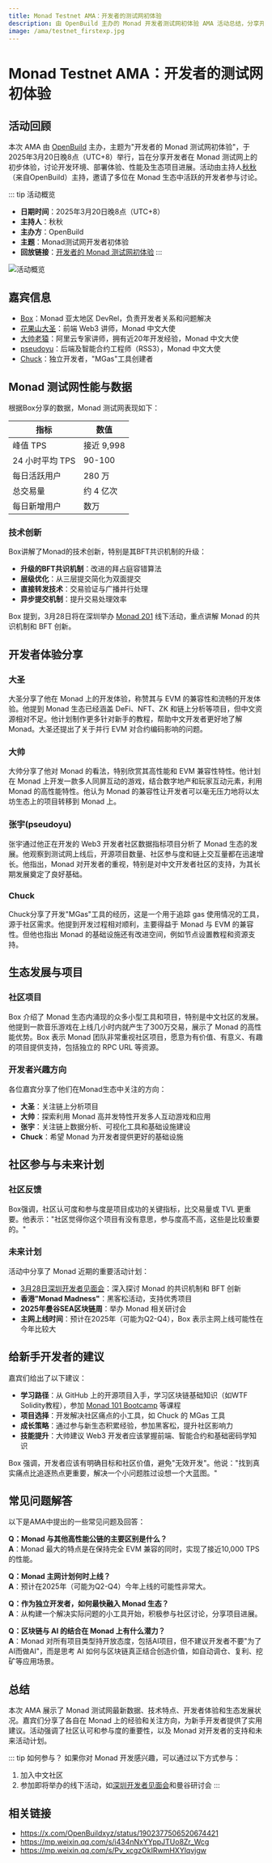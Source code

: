 ```yaml
---
title: Monad Testnet AMA：开发者的测试网初体验
description: 由 OpenBuild 主办的 Monad 开发者测试网初体验 AMA 活动总结，分享开发者在 Monad 测试网上的初步体验、技术讨论与生态项目进展。
image: /ama/testnet_firstexp.jpg
---
```


# Monad Testnet AMA：开发者的测试网初体验

## 活动回顾

本次 AMA 由 [OpenBuild](https://openbuild.xyz/) 主办，主题为"开发者的 Monad 测试网初体验"，于2025年3月20日晚8点（UTC+8）举行，旨在分享开发者在 Monad 测试网上的初步体验，讨论开发环境、部署体验、性能及生态项目进展。活动由主持人[秋秋](https://x.com/0xqiuqiuu)（来自OpenBuild）主持，邀请了多位在 Monad 生态中活跃的开发者参与讨论。

::: tip 活动概览
- **日期时间**：2025年3月20日晚8点（UTC+8）
- **主持人**：秋秋
- **主办方**：OpenBuild
- **主题**：Monad测试网开发者初体验
- **回放链接**：[开发者的 Monad 测试网初体验](https://x.com/OpenBuildxyz/status/1902687847574094018)
:::

![活动概览](/ama/testnet_firstexp.jpg)

## 嘉宾信息
- [Box](https://x.com/BoxMrChen)：Monad 亚太地区 DevRel，负责开发者关系和问题解决
- [花果山大圣](https://x.com/shengxj1)：前端 Web3 讲师，Monad 中文大使
- [大帅老猿](https://x.com/ezshine)：阿里云专家讲师，拥有近20年开发经验，Monad 中文大使
- [pseudoyu](https://x.com/pseudo_yu)：后端及智能合约工程师（RSS3），Monad 中文大使
- [Chuck](https://x.com/ChuckGao888)：独立开发者，"MGas"工具创建者

## Monad 测试网性能与数据

根据Box分享的数据，Monad 测试网表现如下：

| 指标 | 数值 |
| ---- | ---- |
| 峰值 TPS | 接近 9,998 |
| 24 小时平均 TPS | 90-100 |
| 每日活跃用户 | 280 万 |
| 总交易量 | 约 4 亿次 |
| 每日新增用户 | 数万 |

### 技术创新

Box讲解了Monad的技术创新，特别是其BFT共识机制的升级：

- **升级的BFT共识机制**：改进的拜占庭容错算法
- **层级优化**：从三层提交简化为双面提交
- **直接转发技术**：交易验证与广播并行处理
- **异步提交机制**：提升交易处理效率

Box 提到，3月28日将在深圳举办 [Monad 201](/event/monad201_sz) 线下活动，重点讲解 Monad 的共识机制和 BFT 创新。

## 开发者体验分享

### 大圣

大圣分享了他在 Monad 上的开发体验，称赞其与 EVM 的兼容性和流畅的开发体验。他提到 Monad 生态已经涵盖 DeFi、NFT、ZK 和链上分析等项目，但中文资源相对不足。他计划制作更多针对新手的教程，帮助中文开发者更好地了解 Monad。大圣还提出了关于并行 EVM 对合约编码影响的问题。

### 大帅

大帅分享了他对 Monad 的看法，特别欣赏其高性能和 EVM 兼容性特性。他计划在 Monad 上开发一款多人同屏互动的游戏，结合数字地产和玩家互动元素，利用 Monad 的高性能特性。他认为 Monad 的兼容性让开发者可以毫无压力地将以太坊生态上的项目转移到 Monad 上。

### 张宇(pseudoyu)

张宇通过他正在开发的 Web3 开发者社区数据指标项目分析了 Monad 生态的发展。他观察到测试网上线后，开源项目数量、社区参与度和链上交互量都在迅速增长。他指出，Monad 对开发者的重视，特别是对中文开发者社区的支持，为其长期发展奠定了良好基础。

### Chuck 

Chuck分享了开发"MGas"工具的经历，这是一个用于追踪 gas 使用情况的工具，源于社区需求。他提到开发过程相对顺利，主要得益于 Monad 与 EVM 的兼容性。但他也指出 Monad 的基础设施还有改进空间，例如节点设置教程和资源支持。

## 生态发展与项目

### 社区项目

Box 介绍了 Monad 生态内涌现的众多小型工具和项目，特别是中文社区的发展。他提到一款音乐游戏在上线几小时内就产生了300万交易，展示了 Monad 的高性能优势。Box 表示 Monad 团队非常重视社区项目，愿意为有价值、有意义、有趣的项目提供支持，包括独立的 RPC URL 等资源。

### 开发者兴趣方向

各位嘉宾分享了他们在Monad生态中关注的方向：

- **大圣**：关注链上分析项目
- **大帅**：探索利用 Monad 高并发特性开发多人互动游戏和应用
- **张宇**：关注链上数据分析、可视化工具和基础设施建设
- **Chuck**：希望 Monad 为开发者提供更好的基础设施

## 社区参与与未来计划

### 社区反馈

Box强调，社区认可度和参与度是项目成功的关键指标，比交易量或 TVL 更重要。他表示："社区觉得你这个项目有没有意思，参与度高不高，这些是比较重要的。"

### 未来计划

活动中分享了 Monad 近期的重要活动计划：

- [3月28日深圳开发者见面会](/event/monad201_sz)：深入探讨 Monad 的共识机制和 BFT 创新
- **香港"Monad Madness"**：黑客松活动，支持优秀项目
- **2025年曼谷SEA区块链周**：举办 Monad 相关研讨会
- **主网上线时间**：预计在2025年（可能为Q2-Q4），Box 表示主网上线可能性在今年比较大

## 给新手开发者的建议

嘉宾们给出了以下建议：

- **学习路径**：从 GitHub 上的开源项目入手，学习区块链基础知识（如WTF Solidity教程），参加 [Monad 101 Bootcamp](/event/monad101_bootcamp) 等课程
- **项目选择**：开发解决社区痛点的小工具，如 Chuck 的 MGas 工具
- **成长策略**：通过参与新生态积累经验，参加黑客松，提升社区影响力
- **技能提升**：大帅建议 Web3 开发者应该掌握前端、智能合约和基础密码学知识

Box 强调，开发者应该有明确目标和社区价值，避免"无效开发"。他说："找到真实痛点比追逐热点更重要，解决一个小问题胜过设想一个大蓝图。"

## 常见问题解答

以下是AMA中提出的一些常见问题及回答：

**Q：Monad 与其他高性能公链的主要区别是什么？**  
**A**：Monad 最大的特点是在保持完全 EVM 兼容的同时，实现了接近10,000 TPS的性能。

**Q：Monad 主网计划何时上线？**  
**A**：预计在2025年（可能为Q2-Q4）今年上线的可能性非常大。

**Q：作为独立开发者，如何最快融入 Monad 生态？**  
**A**：从构建一个解决实际问题的小工具开始，积极参与社区讨论，分享项目进展。

**Q：区块链与 AI 的结合在 Monad 上有什么潜力？**  
**A**：Monad 对所有项目类型持开放态度，包括AI项目，但不建议开发者不要"为了AI而做AI"，而是思考 AI 如何与区块链真正结合创造价值，如自动调仓、复利、挖矿等应用场景。

## 总结

本次 AMA 展示了 Monad 测试网最新数据、技术特点、开发者体验和生态发展状况。嘉宾们分享了各自在 Monad 上的经验和关注方向，为新手开发者提供了实用建议。活动强调了社区认可和参与度的重要性，以及 Monad 对开发者的支持和未来活动计划。

::: tip 如何参与？
如果你对 Monad 开发感兴趣，可以通过以下方式参与：
1. 加入中文社区
2. 参加即将举办的线下活动，如[深圳开发者见面会](/event/monad201_sz)和曼谷研讨会
:::

## 相关链接

- https://x.com/OpenBuildxyz/status/1902377506520674421
- https://mp.weixin.qq.com/s/i434nNxYYppJTUo8Zr_Wcg
- https://mp.weixin.qq.com/s/Pv_xcgzOkIRwmHXYlqvjgw

